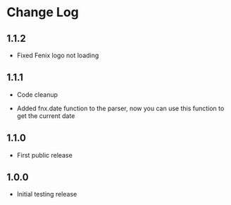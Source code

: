 # Change Log

## 1.1.2

- Fixed Fenix logo not loading

## 1.1.1

- Code cleanup

- Added fnx.date function to the parser, now you can use this function to get the current date

## 1.1.0

- First public release

## 1.0.0

- Initial testing release
